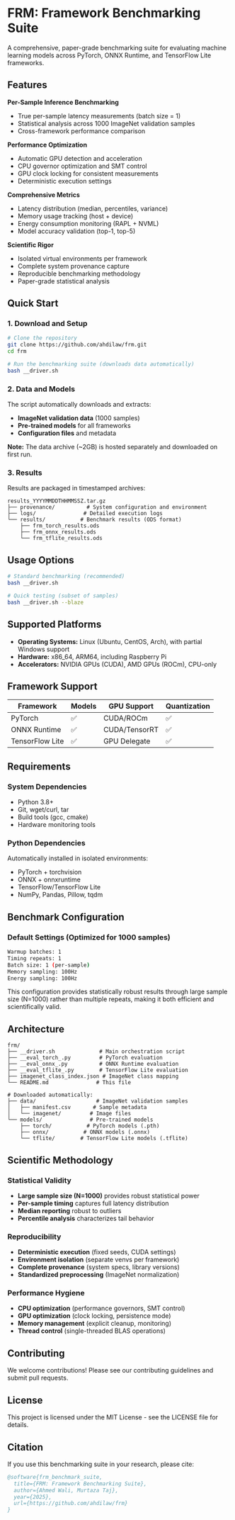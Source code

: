 # FRM: Framework Benchmarking Suite

A comprehensive, paper-grade benchmarking suite for evaluating machine learning models across PyTorch, ONNX Runtime, and TensorFlow Lite frameworks.

## Features

**Per-Sample Inference Benchmarking**
- True per-sample latency measurements (batch size = 1)
- Statistical analysis across 1000 ImageNet validation samples
- Cross-framework performance comparison

**Performance Optimization**
- Automatic GPU detection and acceleration
- CPU governor optimization and SMT control
- GPU clock locking for consistent measurements
- Deterministic execution settings

**Comprehensive Metrics**
- Latency distribution (median, percentiles, variance)
- Memory usage tracking (host + device)
- Energy consumption monitoring (RAPL + NVML)
- Model accuracy validation (top-1, top-5)

**Scientific Rigor**
- Isolated virtual environments per framework
- Complete system provenance capture
- Reproducible benchmarking methodology
- Paper-grade statistical analysis

## Quick Start

### 1. Download and Setup

```bash
# Clone the repository
git clone https://github.com/ahdilaw/frm.git
cd frm

# Run the benchmarking suite (downloads data automatically)
bash __driver.sh
```

### 2. Data and Models

The script automatically downloads and extracts:
- **ImageNet validation data** (1000 samples)
- **Pre-trained models** for all frameworks
- **Configuration files** and metadata

**Note:** The data archive (~2GB) is hosted separately and downloaded on first run.

### 3. Results

Results are packaged in timestamped archives:
```
results_YYYYMMDDTHHMMSSZ.tar.gz
├── provenance/          # System configuration and environment
├── logs/               # Detailed execution logs
└── results/           # Benchmark results (ODS format)
    ├── frm_torch_results.ods
    ├── frm_onnx_results.ods
    └── frm_tflite_results.ods
```

## Usage Options

```bash
# Standard benchmarking (recommended)
bash __driver.sh

# Quick testing (subset of samples)
bash __driver.sh --blaze
```

## Supported Platforms

- **Operating Systems:** Linux (Ubuntu, CentOS, Arch), with partial Windows support
- **Hardware:** x86_64, ARM64, including Raspberry Pi
- **Accelerators:** NVIDIA GPUs (CUDA), AMD GPUs (ROCm), CPU-only

## Framework Support

| Framework | Models | GPU Support | Quantization |
|-----------|--------|-------------|--------------|
| PyTorch | ✅ | CUDA/ROCm | ✅ |
| ONNX Runtime | ✅ | CUDA/TensorRT | ✅ |
| TensorFlow Lite | ✅ | GPU Delegate | ✅ |

## Requirements

### System Dependencies
- Python 3.8+
- Git, wget/curl, tar
- Build tools (gcc, cmake)
- Hardware monitoring tools

### Python Dependencies
Automatically installed in isolated environments:
- PyTorch + torchvision
- ONNX + onnxruntime
- TensorFlow/TensorFlow Lite
- NumPy, Pandas, Pillow, tqdm

## Benchmark Configuration

### Default Settings (Optimized for 1000 samples)
```bash
Warmup batches: 1
Timing repeats: 1  
Batch size: 1 (per-sample)
Memory sampling: 100Hz
Energy sampling: 100Hz
```

This configuration provides statistically robust results through large sample size (N=1000) rather than multiple repeats, making it both efficient and scientifically valid.

## Architecture

```
frm/
├── __driver.sh              # Main orchestration script
├── __eval_torch_.py         # PyTorch evaluation
├── __eval_onnx_.py          # ONNX Runtime evaluation  
├── __eval_tflite_.py        # TensorFlow Lite evaluation
├── imagenet_class_index.json # ImageNet class mapping
└── README.md               # This file

# Downloaded automatically:
├── data/                   # ImageNet validation samples
│   ├── manifest.csv       # Sample metadata
│   └── imagenet/         # Image files
└── models/               # Pre-trained models
    ├── torch/           # PyTorch models (.pth)
    ├── onnx/           # ONNX models (.onnx)
    └── tflite/        # TensorFlow Lite models (.tflite)
```

## Scientific Methodology

### Statistical Validity
- **Large sample size (N=1000)** provides robust statistical power
- **Per-sample timing** captures full latency distribution
- **Median reporting** robust to outliers
- **Percentile analysis** characterizes tail behavior

### Reproducibility
- **Deterministic execution** (fixed seeds, CUDA settings)
- **Environment isolation** (separate venvs per framework)
- **Complete provenance** (system specs, library versions)
- **Standardized preprocessing** (ImageNet normalization)

### Performance Hygiene
- **CPU optimization** (performance governors, SMT control)
- **GPU optimization** (clock locking, persistence mode)
- **Memory management** (explicit cleanup, monitoring)
- **Thread control** (single-threaded BLAS operations)

## Contributing

We welcome contributions! Please see our contributing guidelines and submit pull requests.

## License

This project is licensed under the MIT License - see the LICENSE file for details.

## Citation

If you use this benchmarking suite in your research, please cite:

```bibtex
@software{frm_benchmark_suite,
  title={FRM: Framework Benchmarking Suite},
  author={Ahmed Wali, Murtaza Taj},
  year={2025},
  url={https://github.com/ahdilaw/frm}
}
```
